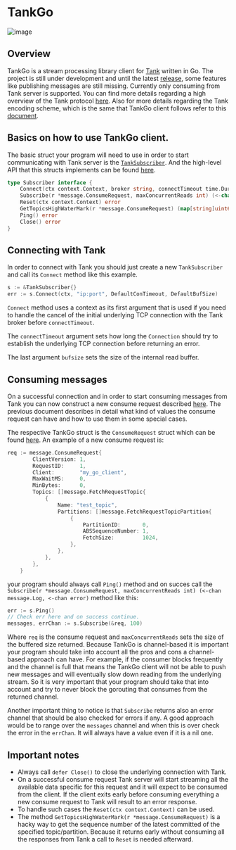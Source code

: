 # TankGo

![image](https://user-images.githubusercontent.com/684680/151995604-13e90fae-ea97-46c1-86c3-60a47e5cafc9.png)

## Overview
TankGo is a stream processing library client for [Tank](https://github.com/phaistos-networks/TANK) written in Go. The project is still under development and until the latest [release](https://github.com/TheBestCo/tankgo/releases/tag/v0.1.8), some features like publishing messages are still missing. Currently only consuming from Tank server is supported. You can find more details regarding a high overview of the Tank protocol [here](https://github.com/phaistos-networks/TANK/blob/master/tank_protocol.md).
Also for more details regarding the Tank encoding scheme, which is the same that TankGo client follows refer to this [document](https://github.com/phaistos-networks/TANK/blob/master/tank_encoding.md).

## Basics on how to use TankGo client.
The basic struct your program will need to use in order to start communicating with Tank server is the [`TankSubscriber`](https://github.com/TheBestCo/tankgo/blob/8a3cb532dfc59bf4b0bfbff8a2e45ae7c2ad6135/subscriber.go#L40). And the high-level API that this structs implements can be found [here](https://github.com/TheBestCo/tankgo/blob/8a3cb532dfc59bf4b0bfbff8a2e45ae7c2ad6135/subscriber.go#L16).

``` go
type Subscriber interface {
	Connect(ctx context.Context, broker string, connectTimeout time.Duration, bufsize int) error
	Subscribe(r *message.ConsumeRequest, maxConcurrentReads int) (<-chan message.Log, <-chan error)
	Reset(ctx context.Context) error
	GetTopicsHighWaterMark(r *message.ConsumeRequest) (map[string]uint64, error)
	Ping() error
	Close() error
}
```

## Connecting with Tank
In order to connect with Tank you should just create a new `TankSubscriber` and call its `Connect` method like this example.
``` go
s := &TankSubscriber{}
err := s.Connect(ctx, "ip:port", DefaultConTimeout, DefaultBufSize)
```
`Connect` method uses a context as its first argument that is used if you need to handle the cancel of the initial underlying TCP connection with the Tank broker before `connectTimeout`.

The `connectTimeout` argument sets how long the `Connection` should try to establish the underlying TCP connection before returning an error.

The last argument `bufsize` sets the size of the internal read buffer.

## Consuming messages
On a successful connection and in order to start consuming messages from Tank you can now construct a new consume request described [here](https://github.com/phaistos-networks/TANK/blob/master/tank_protocol.md#fetchreq). The previous document describes in detail what kind of values the consume request can have and how to use them in some special cases.

The respective TankGo struct is the `ConsumeRequest` struct which can be found [here](https://github.com/TheBestCo/tankgo/blob/8a3cb532dfc59bf4b0bfbff8a2e45ae7c2ad6135/message/msgconsume.go#L83). An example of a new consume request is:
``` go
req := message.ConsumeRequest{
		ClientVersion: 1,
		RequestID:     1,
		Client:        "my_go_client",
		MaxWaitMS:     0,
		MinBytes:      0,
		Topics: []message.FetchRequestTopic{
			{
				Name: "test_topic",
				Partitions: []message.FetchRequestTopicPartition{
					{
						PartitionID:       0,
						ABSSequenceNumber: 1,
						FetchSize:         1024,
					},
				},
			},
		},
	}
```


your program should always call `Ping()` method and on succes call the `Subscribe(r *message.ConsumeRequest, maxConcurrentReads int) (<-chan message.Log, <-chan error)` method like this:

```go 
err := s.Ping()
// Check err here and on success continue.
messages, errChan := s.Subscribe(&req, 100)
```
Where `req` is the consume request and `maxConcurrentReads` sets the size of the buffered size returned.
Because TankGo is channel-based it is important your program should take into account all the pros and cons a channel-based approach can have.
For example, if the consumer blocks frequently and the channel is full that means the TankGo client will not be able to push new messages and will eventually slow down reading from the underlying stream. So it is very important that your program should take that into account and try to never block the gorouting that consumes from the returned channel.

Another important thing to notice is that `Subscribe` returns also an error channel that should be also checked for errors if any. A good approach would be to range over the `messages` channel and when this is over check the error in the `errChan`. It will always have a value even if it is a nil one.

## Important notes
- Always call `defer Close()` to close the underlying connection with Tank.
- On a successful consume request Tank server will start streaming all the available data specific for this request and it will expect to be consumed from the client. If the client exits early before consuming everything a new consume request to Tank will result to an error response.
- To handle such cases the `Reset(ctx context.Context)` can be used.
- The method `GetTopicsHighWaterMark(r *message.ConsumeRequest)` is a hacky way to get the sequence number of the latest committed of the specified topic/partition. Because it returns early without consuming all the responses from Tank a call to `Reset` is needed afterward.
